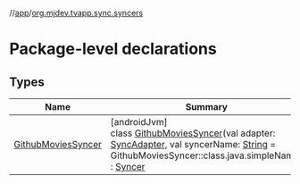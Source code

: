//[app](../../index.md)/[org.mjdev.tvapp.sync.syncers](index.md)

# Package-level declarations

## Types

| Name | Summary |
|---|---|
| [GithubMoviesSyncer](-github-movies-syncer/index.md) | [androidJvm]<br>class [GithubMoviesSyncer](-github-movies-syncer/index.md)(val adapter: [SyncAdapter](../org.mjdev.tvapp.sync/-sync-adapter/index.md), val syncerName: [String](https://kotlinlang.org/api/latest/jvm/stdlib/kotlin/-string/index.html) = GithubMoviesSyncer::class.java.simpleName) : [Syncer](../org.mjdev.tvapp.sync.base/-syncer/index.md) |
